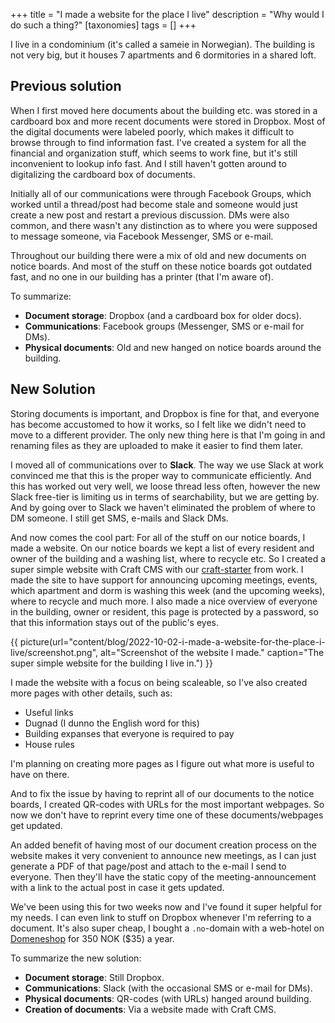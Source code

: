+++
title = "I made a website for the place I live"
description = "Why would I do such a thing?"
[taxonomies]
tags = [] 
+++

I live in a condominium (it's called a sameie in Norwegian). The building is not
very big, but it houses 7 apartments and 6 dormitories in a shared loft.

## Previous solution

When I first moved here documents about the building etc. was stored in a
cardboard box and more recent documents were stored in Dropbox. Most of the
digital documents were labeled poorly, which makes it difficult to browse
through to find information fast. I've created a system for all the financial
and organization stuff, which seems to work fine, but it's still inconvenient to
lookup info fast. And I still haven't gotten around to digitalizing the
cardboard box of documents.

Initially all of our communications were through Facebook Groups, which worked
until a thread/post had become stale and someone would just create a new post
and restart a previous discussion. DMs were also common, and there wasn't any
distinction as to where you were supposed to message someone, via Facebook
Messenger, SMS or e-mail.

Throughout our building there were a mix of old and new documents on notice
boards. And most of the stuff on these notice boards got outdated fast, and no
one in our building has a printer (that I'm aware of).

To summarize:

- **Document storage**: Dropbox (and a cardboard box for older docs).
- **Communications**: Facebook groups (Messenger, SMS or e-mail for DMs).
- **Physical documents**: Old and new hanged on notice boards around the
  building.

## New Solution

Storing documents is important, and Dropbox is fine for that, and everyone has
become accustomed to how it works, so I felt like we didn't need to move to a
different provider. The only new thing here is that I'm going in and renaming
files as they are uploaded to make it easier to find them later.

I moved all of communications over to **Slack**. The way we use Slack at work
convinced me that this is the proper way to communicate efficiently. And this
has worked out very well, we loose thread less often, however the new Slack
free-tier is limiting us in terms of searchability, but we are getting by. And
by going over to Slack we haven't eliminated the problem of where to DM someone.
I still get SMS, e-mails and Slack DMs.

And now comes the cool part: For all of the stuff on our notice boards, I made a
website. On our notice boards we kept a list of every resident and owner of the
building and a washing list, where to recycle etc. So I created a super simple
website with Craft CMS with our [craft-starter][starter] from work. I made the
site to have support for announcing upcoming meetings, events, which apartment
and dorm is washing this week (and the upcoming weeks), where to recycle and
much more. I also made a nice overview of everyone in the building, owner or
resident, this page is protected by a password, so that this information stays
out of the public's eyes.

{{ picture(url="content/blog/2022-10-02-i-made-a-website-for-the-place-i-live/screenshot.png", alt="Screenshot of the website I made." caption="The super simple website for the building I live in.") }}

I made the website with a focus on being scaleable, so I've also created more
pages with other details, such as:

- Useful links
- Dugnad (I dunno the English word for this)
- Building expanses that everyone is required to pay
- House rules

I'm planning on creating more pages as I figure out what more is useful to have
on there.

And to fix the issue by having to reprint all of our documents to the notice
boards, I created QR-codes with URLs for the most important webpages. So now we
don't have to reprint every time one of these documents/webpages get updated.

An added benefit of having most of our document creation process on the website 
makes it very convenient to announce new meetings, as I can just generate a PDF
of that page/post and attach to the e-mail I send to everyone. Then they'll 
have the static copy of the meeting-announcement with a link to the actual post 
in case it gets updated.

We've been using this for two weeks now and I've found it super helpful for my
needs. I can even link to stuff on Dropbox whenever I'm referring to a document.
It's also super cheap, I bought a `.no`-domain with a web-hotel on
[Domeneshop][domeneshop] for 350 NOK ($35) a year.

To summarize the new solution:

- **Document storage**: Still Dropbox.
- **Communications**: Slack (with the occasional SMS or e-mail for DMs).
- **Physical documents**: QR-codes (with URLs) hanged around building.
- **Creation of documents**: Via a website made with Craft CMS.

[starter]: https://github.com/netliferesearch/craft-starter/
[domeneshop]: https://domene.shop
